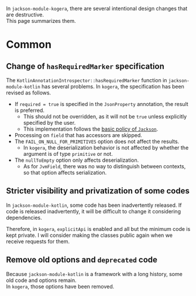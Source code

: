 In `jackson-module-kogera`, there are several intentional design changes that are destructive.  
This page summarizes them.

# Common
## Change of `hasRequiredMarker` specification
The `KotlinAnnotationIntrospector::hasRequiredMarker` function in `jackson-module-kotlin` has several problems.
In `kogera`, the specification has been revised as follows.

- If `required = true` is specified in the `JsonProperty` annotation, the result is preferred.
    - This should not be overridden, as it will not be `true` unless explicitly specified by the user.
    - This implementation follows the [basic policy of `Jackson`](https://github.com/ProjectMapK/jackson-module-kogera/pull/101#issuecomment-1527739305).
- Processing on `field` that has accessors are skipped.
- The `FAIL_ON_NULL_FOR_PRIMITIVES` option does not affect the results.
    - In `kogera`, the deserialization behavior is not affected by whether the argument is of type `primitive` or not.
- The `nullToEmpty` option only affects deserialization.
    - As for `JvmField`, there was no way to distinguish between contexts, so that option affects serialization.

## Stricter visibility and privatization of some codes
In `jackson-module-kotlin`, some code has been inadvertently released.
If code is released inadvertently, it will be difficult to change it considering dependencies.

Therefore, in `kogera`, `explicitApi` is enabled and all but the minimum code is kept private.
I will consider making the classes public again when we receive requests for them.

## Remove old options and `deprecated` code
Because `jackson-module-kotlin` is a framework with a long history, some old code and options remain.  
In `kogera`, those options have been removed.

